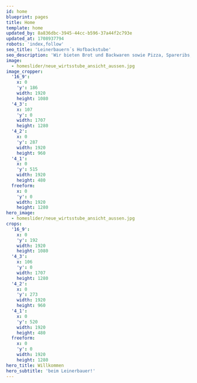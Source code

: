 ```yaml
---
id: home
blueprint: pages
title: Home
template: home
updated_by: 8a836dbc-3945-44cc-b596-37a44f2c793e
updated_at: 1708937794
robots: 'index,follow'
seo_title: 'Leinerbauern´s Hofbackstube'
seo_description: 'Wir bieten Brot und Backwaren sowie Pizza, Spareribs, Schweinshaxn und Braten aus dem Holzbackofen. In unserer urigen Eventstube kann mit bis zu 70 Personen gefeiert werden.'
image:
  - homeslider/neue_wirtsstube_ansicht_aussen.jpg
image_cropper:
  '16_9':
    x: 0
    'y': 186
    width: 1920
    height: 1080
  '4_3':
    x: 107
    'y': 0
    width: 1707
    height: 1280
  '4_2':
    x: 0
    'y': 287
    width: 1920
    height: 960
  '4_1':
    x: 0
    'y': 515
    width: 1920
    height: 480
  freeform:
    x: 0
    'y': 0
    width: 1920
    height: 1280
hero_image:
  - homeslider/neue_wirtsstube_ansicht_aussen.jpg
crops:
  '16_9':
    x: 0
    'y': 192
    width: 1920
    height: 1080
  '4_3':
    x: 106
    'y': 0
    width: 1707
    height: 1280
  '4_2':
    x: 0
    'y': 273
    width: 1920
    height: 960
  '4_1':
    x: 0
    'y': 520
    width: 1920
    height: 480
  freeform:
    x: 0
    'y': 0
    width: 1920
    height: 1280
hero_title: Willkommen
hero_subtitle: 'beim Leinerbauer!'
---
```

